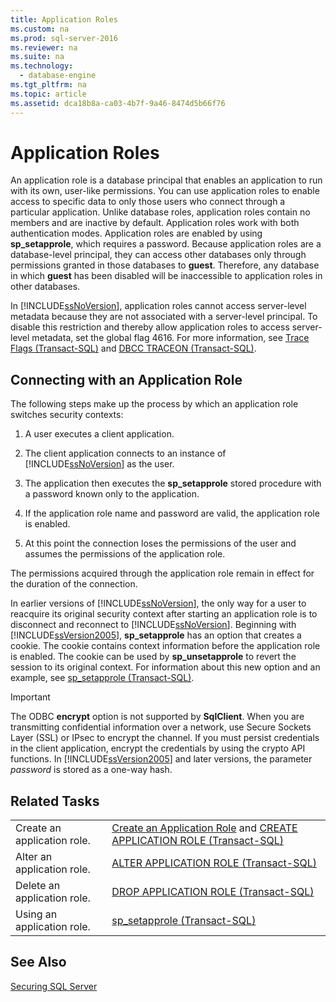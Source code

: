 ```yaml
---
title: Application Roles
ms.custom: na
ms.prod: sql-server-2016
ms.reviewer: na
ms.suite: na
ms.technology: 
  - database-engine
ms.tgt_pltfrm: na
ms.topic: article
ms.assetid: dca18b8a-ca03-4b7f-9a46-8474d5b66f76
---
```

# Application Roles
  An application role is a database principal that enables an application to run with its own, user\-like permissions. You can use application roles to enable access to specific data to only those users who connect through a particular application. Unlike database roles, application roles contain no members and are inactive by default. Application roles work with both authentication modes. Application roles are enabled by using **sp\_setapprole**, which requires a password. Because application roles are a database\-level principal, they can access other databases only through permissions granted in those databases to **guest**. Therefore, any database in which **guest** has been disabled will be inaccessible to application roles in other databases.  
  
 In [!INCLUDE[ssNoVersion](../../Token/Other/ssNoVersion_md.md)], application roles cannot access server\-level metadata because they are not associated with a server\-level principal. To disable this restriction and thereby allow application roles to access server\-level metadata, set the global flag 4616. For more information, see [Trace Flags &#40;Transact-SQL&#41;](../Topic/Trace%20Flags%20\(Transact-SQL\).md) and [DBCC TRACEON &#40;Transact-SQL&#41;](../Topic/DBCC%20TRACEON%20\(Transact-SQL\).md).  
  
## Connecting with an Application Role  
 The following steps make up the process by which an application role switches security contexts:  
  
1.  A user executes a client application.  
  
2.  The client application connects to an instance of [!INCLUDE[ssNoVersion](../../Token/Other/ssNoVersion_md.md)] as the user.  
  
3.  The application then executes the **sp\_setapprole** stored procedure with a password known only to the application.  
  
4.  If the application role name and password are valid, the application role is enabled.  
  
5.  At this point the connection loses the permissions of the user and assumes the permissions of the application role.  
  
 The permissions acquired through the application role remain in effect for the duration of the connection.  
  
 In earlier versions of [!INCLUDE[ssNoVersion](../../Token/Other/ssNoVersion_md.md)], the only way for a user to reacquire its original security context after starting an application role is to disconnect and reconnect to [!INCLUDE[ssNoVersion](../../Token/Other/ssNoVersion_md.md)]. Beginning with [!INCLUDE[ssVersion2005](../../Token/Other/ssVersion2005_md.md)], **sp\_setapprole** has an option that creates a cookie. The cookie contains context information before the application role is enabled. The cookie can be used by **sp\_unsetapprole** to revert the session to its original context. For information about this new option and an example, see [sp_setapprole &#40;Transact-SQL&#41;](../Topic/sp_setapprole%20\(Transact-SQL\).md).  
  
> [!IMPORTANT]  
>  The ODBC **encrypt** option is not supported by **SqlClient**. When you are transmitting confidential information over a network, use Secure Sockets Layer \(SSL\) or IPsec to encrypt the channel. If you must persist credentials in the client application, encrypt the credentials by using the crypto API functions. In [!INCLUDE[ssVersion2005](../../Token/Other/ssVersion2005_md.md)] and later versions, the parameter *password* is stored as a one\-way hash.  
  
## Related Tasks  
  
|||  
|-|-|  
|Create an application role.|[Create an Application Role](../../Topics/TopicNameNotContainA/Create-an-Application-Role.md) and [CREATE APPLICATION ROLE &#40;Transact-SQL&#41;](../Topic/CREATE%20APPLICATION%20ROLE%20\(Transact-SQL\).md)|  
|Alter an application role.|[ALTER APPLICATION ROLE &#40;Transact-SQL&#41;](../Topic/ALTER%20APPLICATION%20ROLE%20\(Transact-SQL\).md)|  
|Delete an application role.|[DROP APPLICATION ROLE &#40;Transact-SQL&#41;](../Topic/DROP%20APPLICATION%20ROLE%20\(Transact-SQL\).md)|  
|Using an application role.|[sp_setapprole &#40;Transact-SQL&#41;](../Topic/sp_setapprole%20\(Transact-SQL\).md)|  
  
## See Also  
 [Securing SQL Server](../../Topics/TopicNameNotContainA/Securing-SQL-Server.md)  
  
  